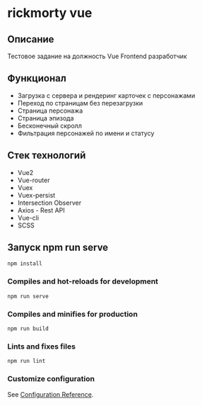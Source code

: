 # rickmorty vue

## Oписание

Тестовое задание на должность Vue Frontend разработчик

## Функционал
- Загрузка с сервера и рендеринг карточек с персонажами
- Переход по страницам без перезагрузки
- Страница персонажа
- Страница эпизода
- Бесконечный скролл
- Фильтрация персонажей по имени и статусу

## Стек технологий
- Vue2
- Vue-router
- Vuex
- Vuex-persist
- Intersection Observer
- Axios - Rest API
- Vue-cli
- SCSS
## Запуск npm run serve
```
npm install
```

### Compiles and hot-reloads for development
```
npm run serve
```

### Compiles and minifies for production
```
npm run build
```

### Lints and fixes files
```
npm run lint
```

### Customize configuration
See [Configuration Reference](https://cli.vuejs.org/config/).

